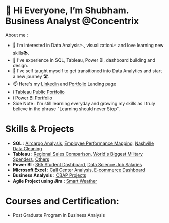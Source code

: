 # 👋 Hi Everyone, I’m Shubham. Business Analyst @Concentrix

About me :

- 👀 I’m interested in Data Analysis📉, visualization📈 and love learning new skills📚.
- 🏢 I've experience in SQL, Tableau, Power BI, dashboard building and design.
- 🌱 I've self taught myself to get transitioned into Data Analytics and start a new journey 🛣️.
- 📫 Here's my [Linkedin](https://www.linkedin.com/in/shubh2698/) and [Portfolio](https://shubham-s.carrd.co/) Landing page 
- ℹ️ [Tableau Public Portfolio](https://public.tableau.com/app/profile/shubh2698)
- ℹ️ [Power BI Portfolio](https://www.novypro.com/profile_projects/shubh2698)
- Side Note : I'm still learning everyday and growing my skills as I truly believe in the phrase "Learning should never Stop".

# Skills & Projects 
- **SQL** : [Aircargo Analysis](https://github.com/shubh-2698/AirCargo-Analysis), [Employee Performance Mapping](https://github.com/shubh-2698/Employee_Mapping), [Nashville Data Cleaning](https://github.com/shubh-2698/Nashville-Data-cleaning)
- **Tableau** : [Regional Sales Comparison](https://public.tableau.com/app/profile/shubh2698/viz/SalesComparisonbyRegionSimplilearn/Dashboard1), [World's Biggest Military Spenders](https://public.tableau.com/app/profile/shubh2698/viz/MakeovermondayTesting/Dashboard1), [Others](https://public.tableau.com/app/profile/shubh2698)
- **Power BI** : [365 Student Dashboard](https://www.novypro.com/project/shubh2698-2), [Data Science Job Salaries](https://www.novypro.com/project/shubh2698-1)
- **Microsoft Excel** : [Call Center Analysis](https://github.com/shubh-2698/Call-Center-Analysis), [E-commerce Dashboard](https://github.com/shubh-2698/E-Commerce-Dashboard)
- **Business Analysis** : [CBAP Projects](https://github.com/shubh-2698/CBAP-Projects)
- **Agile Project using Jira** : [Smart Weather](https://github.com/shubh-2698/Agile-Scrum-Project-using-Jira)


# Courses and Certification: 
- Post Graduate Program in Business Analysis


<!---
shubh-2698/shubh-2698 is a ✨ special ✨ repository because its `README.md` (this file) appears on your GitHub profile.
You can click the Preview link to take a look at your changes.
--->
